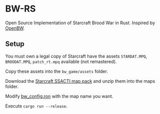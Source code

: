 # BW-RS

Open Source Implementation of Starcraft Brood War in Rust. Inspired by [OpenBW](https://github.com/OpenBW/openbw).

## Setup

You must own a legal copy of Starcraft have the assets `STARDAT.MPQ`, `BROODAT.MPQ`, `patch_rt.mpq` available (not remastered).

Copy these assets into the `bw_game/assets` folder.

Download the [Starcraft SSACTI map pack](https://sscaitournament.com/files/sscai_map_pack.zip) and unzip them into the maps folder.

Modify [bw_config.ron](./bw_core/config/bw_config.ron) with the map name you want.

Execute `cargo run --release`.
